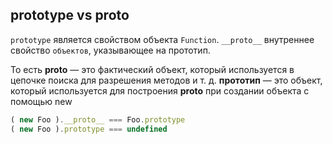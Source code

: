 ## prototype vs __proto__

`prototype` является свойством объекта `Function`.
`__proto__` внутреннее свойство `объектов`, указывающее на прототип.

То есть __proto__ — это фактический объект, который используется в цепочке поиска для разрешения методов и т. д.
**прототип** — это объект, который используется для построения __proto__ при создании объекта с помощью new

```js
( new Foo ).__proto__ === Foo.prototype
( new Foo ).prototype === undefined
```